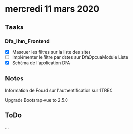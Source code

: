 # mercredi 11 mars 2020

## Tasks

### Dfa_Ihm_Frontend

- [x] Masquer les filtres sur la liste des sites
- [ ] Implémenter le filtre par dates sur DfaOpcuaModule Liste
- [x] Schéma de l'application DFA

## Notes

Information de Fouad sur l'authentification sur 1TREX

Upgrade Bootsrap-vue to 2.5.0

## ToDo

...
